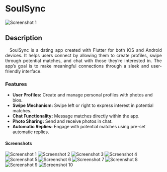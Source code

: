 # SoulSync
![Screenshot 1](https://github.com/user-attachments/assets/129e50b1-c4e5-4d24-a5b4-39918b00eeb0)

## Description

<p align="justify">
&emsp;SoulSync is a dating app created with Flutter for both iOS and Android devices. It helps users connect by allowing them to create profiles, swipe through potential matches, and chat with those they’re interested in. The app’s goal is to make meaningful connections through a sleek and user-friendly interface.
</p>

### Features
* **User Profiles:** Create and manage personal profiles with photos and bios.
* **Swipe Mechanism:** Swipe left or right to express interest in potential matches.
* **Chat Functionality:** Message matches directly within the app.
* **Photo Sharing:** Send and receive photos in chat.
* **Automatic Replies:** Engage with potential matches using pre-set automatic replies.

#### Screenshots

![Screenshot 1](https://github.com/user-attachments/assets/129e50b1-c4e5-4d24-a5b4-39918b00eeb0)
![Screenshot 2](https://github.com/user-attachments/assets/f7338af3-2fbe-4757-b0ed-c13f61bab77a)
![Screenshot 3](https://github.com/user-attachments/assets/5f03a9d6-e623-42ef-9cb5-8f8ae0e6565f)
![Screenshot 4](https://github.com/user-attachments/assets/87bd5721-530f-4ede-a7ee-b15fffef6b02)
![Screenshot 5](https://github.com/user-attachments/assets/804c2d8d-b5ea-43db-af51-233f6cbbe105)
![Screenshot 6](https://github.com/user-attachments/assets/b40af48d-85d2-46c5-bc9d-4f3ed1fdc68f)
![Screenshot 7](https://github.com/user-attachments/assets/5f098052-e225-4489-9d08-f3e1acf0e5e4)
![Screenshot 8](https://github.com/user-attachments/assets/b5ff16ea-b8c6-466b-b69a-4061e734cac0)
![Screenshot 9](https://github.com/user-attachments/assets/33354828-ff58-406d-880e-72b7b5802d5a)
![Screenshot 10](https://github.com/user-attachments/assets/771740fa-2710-4e13-aaff-28d813c2041c)





